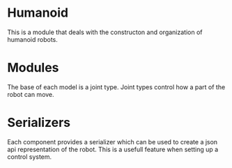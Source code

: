 # Humanoid
This is a module that deals with the constructon and organization of humanoid
robots.

# Modules
The base of each model is a joint type. Joint types control how a part of the
robot can move.

# Serializers
Each component provides a serializer which can be used to create a json api
representation of the robot. This is a usefull feature when setting up a
control system.
